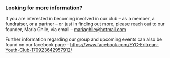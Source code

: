 ### Looking for more information?

If you are interested in becoming involved in our club – as a member, a fundraiser, or a partner – or just in finding out more, please reach out to our founder, Maria Ghile, via email –  mariaghile@hotmail.com

Further information regarding our group and upcoming events can also be found on our facebook page - https://www.facebook.com/EYC-Eritrean-Youth-Club-170923642957912/ 